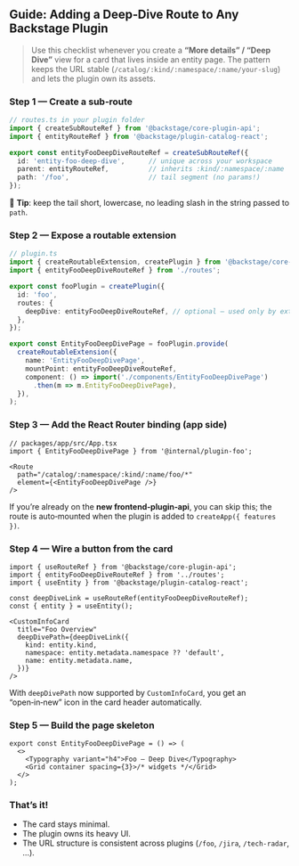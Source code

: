 ## Guide: Adding a Deep‑Dive Route to Any Backstage Plugin

> Use this checklist whenever you create a **“More details” / “Deep Dive”** view for a card that lives inside an entity page. The pattern keeps the URL stable (`/catalog/:kind/:namespace/:name/your‑slug`) and lets the plugin own its assets.

### Step 1 — Create a sub‑route

```ts
// routes.ts in your plugin folder
import { createSubRouteRef } from '@backstage/core-plugin-api';
import { entityRouteRef } from '@backstage/plugin-catalog-react';

export const entityFooDeepDiveRouteRef = createSubRouteRef({
  id: 'entity-foo-deep-dive',      // unique across your workspace
  parent: entityRouteRef,          // inherits :kind/:namespace/:name
  path: '/foo',                    // tail segment (no params!)
});
```

🎯 **Tip**: keep the tail short, lowercase, no leading slash in the string passed to `path`.

### Step 2 — Expose a routable extension

```ts
// plugin.ts
import { createRoutableExtension, createPlugin } from '@backstage/core-plugin-api';
import { entityFooDeepDiveRouteRef } from './routes';

export const fooPlugin = createPlugin({
  id: 'foo',
  routes: {
    deepDive: entityFooDeepDiveRouteRef, // optional – used only by external plugins
  },
});

export const EntityFooDeepDivePage = fooPlugin.provide(
  createRoutableExtension({
    name: 'EntityFooDeepDivePage',
    mountPoint: entityFooDeepDiveRouteRef,
    component: () => import('./components/EntityFooDeepDivePage')
      .then(m => m.EntityFooDeepDivePage),
  }),
);
```

### Step 3 — Add the React Router binding (app side)

```tsx
// packages/app/src/App.tsx
import { EntityFooDeepDivePage } from '@internal/plugin-foo';

<Route
  path="/catalog/:namespace/:kind/:name/foo/*"
  element={<EntityFooDeepDivePage />}
/>
```

If you’re already on the **new frontend‑plugin‑api**, you can skip this; the route is auto‑mounted when the plugin is added to `createApp({ features })`.

### Step 4 — Wire a button from the card

```tsx
import { useRouteRef } from '@backstage/core-plugin-api';
import { entityFooDeepDiveRouteRef } from '../routes';
import { useEntity } from '@backstage/plugin-catalog-react';

const deepDiveLink = useRouteRef(entityFooDeepDiveRouteRef);
const { entity } = useEntity();

<CustomInfoCard
  title="Foo Overview"
  deepDivePath={deepDiveLink({
    kind: entity.kind,
    namespace: entity.metadata.namespace ?? 'default',
    name: entity.metadata.name,
  })}
/>
```

With `deepDivePath` now supported by `CustomInfoCard`, you get an “open‑in‑new” icon in the card header automatically.

### Step 5 — Build the page skeleton

```tsx
export const EntityFooDeepDivePage = () => (
  <>
    <Typography variant="h4">Foo – Deep Dive</Typography>
    <Grid container spacing={3}>/* widgets */</Grid>
  </>
);
```

### That’s it!

* The card stays minimal.
* The plugin owns its heavy UI.
* The URL structure is consistent across plugins (`/foo`, `/jira`, `/tech-radar`, …).

